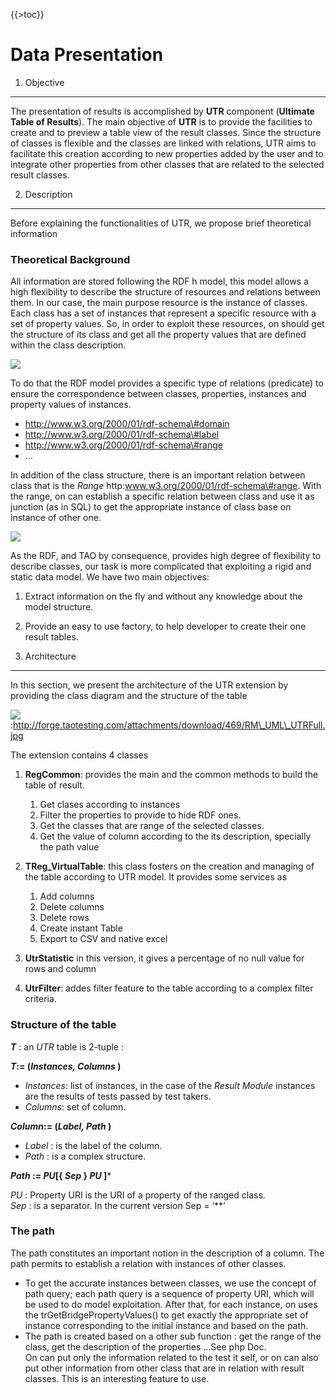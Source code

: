 <!--
parent:
    title: Results_And_Events
author:
    - 'Jérôme Bogaerts'
created_at: '2011-03-10 11:41:48'
updated_at: '2013-03-13 13:10:12'
tags:
    - 'Results And Events'
-->

{{\>toc}}

Data Presentation
=================

1. Objective
------------

The presentation of results is accomplished by **UTR** component (**Ultimate Table of Results**). The main objective of **UTR** is to provide the facilities to create and to preview a table view of the result classes. Since the structure of classes is flexible and the classes are linked with relations, UTR aims to facilitate this creation according to new properties added by the user and to integrate other properties from other classes that are related to the selected result classes.

2. Description
--------------

Before explaining the functionalities of UTR, we propose brief theoretical information

### Theoretical Background

All information are stored following the RDF h model, this model allows a high flexibility to describe the structure of resources and relations between them. In our case, the main purpose resource is the instance of classes. Each class has a set of instances that represent a specific resource with a set of property values. So, in order to exploit these resources, on should get the structure of its class and get all the property values that are defined within the class description.

![]({width:100px}http://forge.taotesting.com/attachments/download/204/classdescription2.gif)

To do that the RDF model provides a specific type of relations (predicate) to ensure the correspondence between classes, properties, instances and property values of instances.

-   http://www.w3.org/2000/01/rdf-schema\#domain
-   http://www.w3.org/2000/01/rdf-schema\#label
-   http://www.w3.org/2000/01/rdf-schema\#range
-   …

In addition of the class structure, there is an important relation between class that is the *Range* http:www.w3.org/2000/01/rdf-schema\#range. With the range, on can establish a specific relation between class and use it as junction (as in SQL) to get the appropriate instance of class base on instance of other one.

![](http://forge.taotesting.com/attachments/download/205/rangeclass.gif)

As the RDF, and TAO by consequence, provides high degree of flexibility to describe classes, our task is more complicated that exploiting a rigid and static data model. We have two main objectives:

1.  Extract information on the fly and without any knowledge about the model structure.
2.  Provide an easy to use factory, to help developer to create their one result tables.

3. Architecture
---------------

In this section, we present the architecture of the UTR extension by providing the class diagram and the structure of the table

![](http://forge.taotesting.com/attachments/download/477/RM_UML_UTR.jpg):http://forge.taotesting.com/attachments/download/469/RM\_UML\_UTRFull.jpg

The extension contains 4 classes

1.  **RegCommon**: provides the main and the common methods to build the table of result.
    1.  Get clases according to instances
    2.  Filter the properties to provide to hide RDF ones.
    3.  Get the classes that are range of the selected classes.
    4.  Get the value of column according to the its description, specially the path value

2.  **TReg\_VirtualTable**: this class fosters on the creation and managing of the table according to UTR model. It provides some services as
    1.  Add columns
    2.  Delete columns
    3.  Delete rows
    4.  Create instant Table
    5.  Export to CSV and native excel

3.  **UtrStatistic** in this version, it gives a percentage of no null value for rows and column
4.  **UtrFilter**: addes filter feature to the table according to a complex filter criteria.

### Structure of the table

***T*** : an *UTR* table is 2-tuple :

***T*:= (*Instances, Columns* )**

-   *Instances*: list of instances, in the case of the *Result Module* instances are the results of tests passed by test takers.
-   *Columns*: set of column.

***Column*:= (*Label, Path* )**

-   *Label* : is the label of the column.
-   *Path* : is a complex structure.

***Path* := *PU*[{ *Sep* } *PU* ]**\*

*PU* : Property URI is the URI of a property of the ranged class.\
*Sep* : is a separator. In the current version Sep = ‘**’

### The path

The path constitutes an important notion in the description of a column. The path permits to establish a relation with instances of other classes.

-   To get the accurate instances between classes, we use the concept of path query; each path query is a sequence of property URI, which will be used to do model exploitation. After that, for each instance, on uses the trGetBridgePropertyValues() to get exactly the appropriate set of instance corresponding to the initial instance and based on the path.
-   The path is created based on a other sub function : get the range of the class, get the description of the properties …See php Doc.\
    On can put only the information related to the test it self, or on can also put other information from other class that are in relation with result classes. This is an interesting feature to use.

